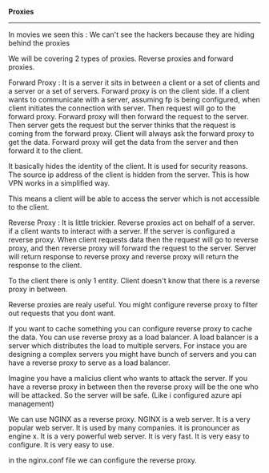 **Proxies**
<hr>
<p>
In movies we seen this : We can't see the hackers because they are hiding behind the proxies
</p>


<p>
We will be covering 2 types of proxies. Reverse proxies and forward proxies.

Forward Proxy : It is a server it sits in between a client or a set of clients and
a server or a set of servers. Forward proxy is on the client side. If a client wants 
to communicate with a server, assuming fp is being configured, when client initiates the connection
with server. Then request will go to the forward proxy. Forward proxy will then forward the request to the server.
Then server gets the request but the server thinks that the request is coming from the forward proxy.
Client will always ask the forward proxy to get the data. Forward proxy will get the data from the server and 
then forward it to the client.

It basically hides the identity of the client. It is used for security reasons.
The source ip address of the client is hidden from the server. This is how VPN works in a simplified way.

This means a client will be able to access the server which is not accessible to the client.
</p>
<p>
Reverse Proxy : It is little trickier. Reverse proxies act on behalf of a server.
if a client wants to interact with a server. If the server is configured a reverse proxy. When client requests
data then the request will go to reverse proxy, and then reverse proxy will forward the request to the server. Server will return response 
to reverse proxy and reverse proxy will return the response to the client.

To the client there is only 1 entity. Client doesn't know that there is a reverse proxy in between.

Reverse proxies are realy useful. You might configure reverse proxy to filter out requests that you dont want.

If you want to cache something you can configure reverse proxy to cache the data. 
You can use reverse proxy as a load balancer. A load balancer is a server which distributes the load to multiple servers.
For instace you are designing a complex servers you might have bunch of servers and you can have a reverse proxy to serve as a load balancer.

</p>

<p>
Imagine you have a malicius client who wants to attack the server. If you have a reverse proxy in between then the reverse proxy will be the one who will be attacked. 
So the server will be safe. (Like i configured azure api management)
</p>

<p>
We can use NGINX as a reverse proxy. NGINX is a web server. It is a very popular web server. It is used by many companies.
it is pronouncer as engine x. It is a very powerful web server. It is very fast. It is very easy to configure. It is very easy to use.

in the nginx.conf file we can configure the reverse proxy.
</p>
